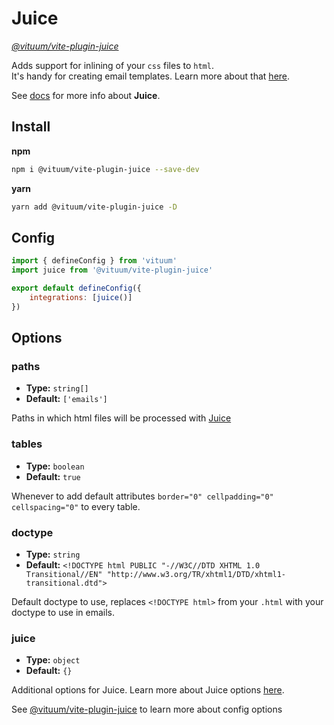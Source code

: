 # Juice
_[@vituum/vite-plugin-juice](https://www.npmjs.com/package/@vituum/vite-plugin-juice)_

Adds support for inlining of your `css` files to `html`.<br>
It's handy for creating email templates. Learn more about that [here](/guide/features#%E2%9C%89%EF%B8%8F-emails).

See [docs](https://github.com/Automattic/juice) for more info about **Juice**.

## Install
**npm**
```bash
npm i @vituum/vite-plugin-juice --save-dev
```
**yarn**
```bash
yarn add @vituum/vite-plugin-juice -D
```

## Config
```javascript
import { defineConfig } from 'vituum'
import juice from '@vituum/vite-plugin-juice'

export default defineConfig({
    integrations: [juice()]
})
```

## Options

### paths

- **Type:** `string[]`
- **Default:** `['emails']`

Paths in which html files will be processed with [Juice](https://github.com/Automattic/juice)

### tables

- **Type:** `boolean`
- **Default:** `true`

Whenever to add default attributes `border="0" cellpadding="0" cellspacing="0"` to every table.

### doctype

- **Type:** `string`
- **Default:** `<!DOCTYPE html PUBLIC "-//W3C//DTD XHTML 1.0 Transitional//EN" "http://www.w3.org/TR/xhtml1/DTD/xhtml1-transitional.dtd">`

Default doctype to use, replaces `<!DOCTYPE html>` from your `.html` with your doctype to use in emails.

### juice

- **Type:** `object`
- **Default:** `{}`

Additional options for Juice. Learn more about Juice options [here](https://github.com/Automattic/juice#options).

See [@vituum/vite-plugin-juice](/config/plugins-options#vituum-juice) to learn more about config options
